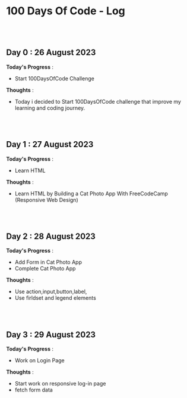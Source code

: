 # 100 Days Of Code - Log


<br/><br/>
## Day 0 : 26 August 2023

**Today's Progress** : 
- Start 100DaysOfCode Challenge 

**Thoughts** : 
- Today i decided to Start 100DaysOfCode challenge that improve my learning and coding journey. 


<br/><br/>
## Day 1 : 27 August 2023

**Today's Progress** : 
- Learn HTML

**Thoughts** : 
- Learn HTML by Building a Cat Photo App With FreeCodeCamp (Responsive Web Design)


<br/><br/>
## Day 2 : 28 August 2023

**Today's Progress** : 
- Add Form in Cat Photo App
- Complete Cat Photo App

**Thoughts** : 
- Use action,input,button,label,
- Use firldset and legend elements 


<br/><br/>
## Day 3 : 29 August 2023

**Today's Progress** : 
- Work on Login Page

**Thoughts** : 
- Start work on responsive log-in page
- fetch form data 




<br/><br/><br/><br/>
<!-- 

### Day 0: February 30, 2016 (Example 1)
##### (delete me or comment me out)

**Today's Progress**: Fixed CSS, worked on canvas functionality for the app.

**Thoughts:** I really struggled with CSS, but, overall, I feel like I am slowly getting better at it. Canvas is still new for me, but I managed to figure out some basic functionality.

**Link to work:** [Calculator App](http://www.example.com)

### Day 0: February 30, 2016 (Example 2)
##### (delete me or comment me out)

**Today's Progress**: Fixed CSS, worked on canvas functionality for the app.

**Thoughts**: I really struggled with CSS, but, overall, I feel like I am slowly getting better at it. Canvas is still new for me, but I managed to figure out some basic functionality.

**Link(s) to work**: [Calculator App](http://www.example.com)


### Day 1: June 27, Monday

**Today's Progress**: I've gone through many exercises on FreeCodeCamp.

**Thoughts** I've recently started coding, and it's a great feeling when I finally solve an algorithm challenge after a lot of attempts and hours spent.

**Link(s) to work**
1. [Find the Longest Word in a String](https://www.freecodecamp.com/challenges/find-the-longest-word-in-a-string)
2. [Title Case a Sentence](https://www.freecodecamp.com/challenges/title-case-a-sentence)
-->
